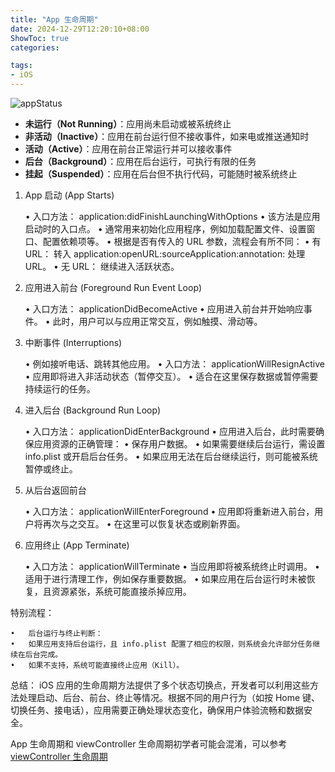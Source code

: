 ```yaml
---
title: "App 生命周期"
date: 2024-12-29T12:20:10+08:00
ShowToc: true
categories: 

tags: 
- iOS
---
```


![appStatus](/appStatus.png)

- **未运行（Not Running）**：应用尚未启动或被系统终止
- **非活动（Inactive）**：应用在前台运行但不接收事件，如来电或推送通知时
- **活动（Active）**：应用在前台正常运行并可以接收事件
- **后台（Background）**：应用在后台运行，可执行有限的任务
- **挂起（Suspended）**：应用在后台但不执行代码，可能随时被系统终止



1. App 启动 (App Starts)

	•	入口方法： application:didFinishLaunchingWithOptions
	•	该方法是应用启动时的入口点。
	•	通常用来初始化应用程序，例如加载配置文件、设置窗口、配置依赖项等。
	•	根据是否有传入的 URL 参数，流程会有所不同：
	•	有 URL： 转入 application:openURL:sourceApplication:annotation: 处理 URL。
	•	无 URL： 继续进入活跃状态。

2. 应用进入前台 (Foreground Run Event Loop)

	•	入口方法： applicationDidBecomeActive
	•	应用进入前台并开始响应事件。
	•	此时，用户可以与应用正常交互，例如触摸、滑动等。

3. 中断事件 (Interruptions)

	•	例如接听电话、跳转其他应用。
	•	入口方法： applicationWillResignActive
	•	应用即将进入非活动状态（暂停交互）。
	•	适合在这里保存数据或暂停需要持续运行的任务。

4. 进入后台 (Background Run Loop)

	•	入口方法： applicationDidEnterBackground
	•	应用进入后台，此时需要确保应用资源的正确管理：
	•	保存用户数据。
	•	如果需要继续后台运行，需设置 info.plist 或开启后台任务。
	•	如果应用无法在后台继续运行，则可能被系统暂停或终止。

5. 从后台返回前台

	•	入口方法： applicationWillEnterForeground
	•	应用即将重新进入前台，用户将再次与之交互。
	•	在这里可以恢复状态或刷新界面。

6. 应用终止 (App Terminate)

	•	入口方法： applicationWillTerminate
	•	当应用即将被系统终止时调用。
	•	适用于进行清理工作，例如保存重要数据。
	•	如果应用在后台运行时未被恢复，且资源紧张，系统可能直接杀掉应用。

特别流程：

	•	后台运行与终止判断：
	•	如果应用支持后台运行，且 info.plist 配置了相应的权限，则系统会允许部分任务继续在后台完成。
	•	如果不支持，系统可能直接终止应用（Kill）。

总结：
iOS 应用的生命周期方法提供了多个状态切换点，开发者可以利用这些方法处理启动、后台、前台、终止等情况。根据不同的用户行为（如按 Home 键、切换任务、接电话），应用需要正确处理状态变化，确保用户体验流畅和数据安全。


App 生命周期和 viewController 生命周期初学者可能会混淆，可以参考 [viewController 生命周期](../viewControllerLife)